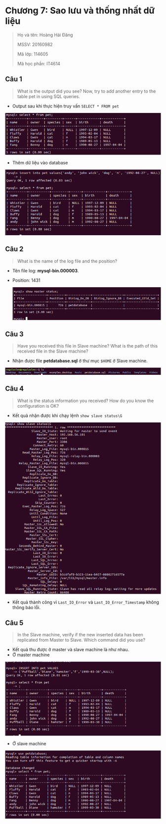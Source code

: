 # Chương 7: Sao lưu và thống nhất dữ liệu

> Họ và tên: Hoàng Hải Đăng
>
> MSSV: 20160982
>
> Mã lớp: 114605
>
> Mã học phần: IT4614

## Câu 1

> What is the output did you see? Now, try to add another entry to the table pet in using SQL queries.

- Output sau khi thực hiện truy vấn `SELECT * FROM pet`

![](https://raw.githubusercontent.com/danghh-1998/distributed_systems/chapter_7/consistency_and_replication/images/pet-database.png)

- Thêm dữ liệu vào database

![](https://raw.githubusercontent.com/danghh-1998/distributed_systems/chapter_7/consistency_and_replication/images/insert.png)

## Câu 2

> What is the name of the log file and the position?

- Tên file log: __mysql-bin.000003__.

- Position: 1431

  ![](https://raw.githubusercontent.com/danghh-1998/distributed_systems/chapter_7/consistency_and_replication/images/master-status.png)

## Câu 3

> Have you received this file in Slave machine? What is the path of this received file in the Slave machine?

- Nhận được file __petdatabase.sql__ ở thư mục `$HOME` ở Slave machine.

![](https://raw.githubusercontent.com/danghh-1998/distributed_systems/chapter_7/consistency_and_replication/images/list.png)

## Câu 4

> What is the status information you received? How do you know the configuration is OK?

- Kết quả nhận được khi chạy lệnh `show slave status\G`

![](https://raw.githubusercontent.com/danghh-1998/distributed_systems/chapter_7/consistency_and_replication/images/slave-status.png)

- Kết quả thành công vì `Last_IO_Error` và `Last_IO_Error_Timestamp` không thông báo lỗi.

## Câu 5

> In the Slave machine, verify if the new inserted data has been replicated from Master to Slave. Which command did you use?

- Kết quả thu được ở master và slave machine là như nhau.
- Ở master machine

![](https://raw.githubusercontent.com/danghh-1998/distributed_systems/chapter_7/consistency_and_replication/images/master-verify.png)

- Ở slave machine

![](https://raw.githubusercontent.com/danghh-1998/distributed_systems/chapter_7/consistency_and_replication/images/slave-verify.png)